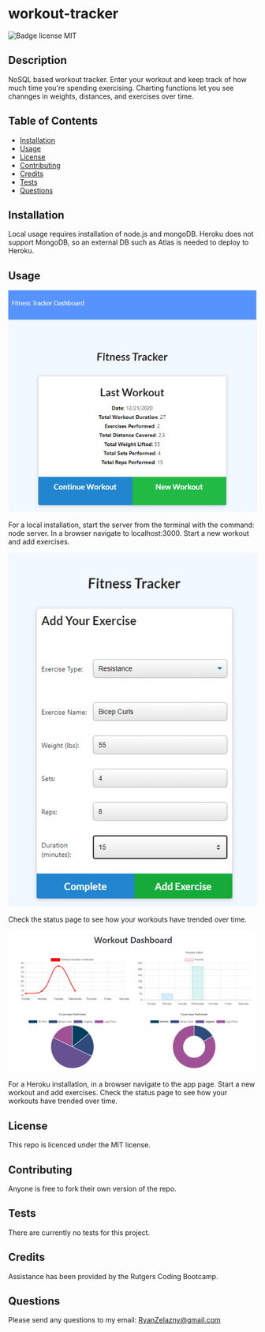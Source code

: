 # workout-tracker
![Badge license MIT](https://img.shields.io/badge/license-MIT-green)

## Description 

NoSQL based workout tracker. Enter your workout and keep track of how much time you're spending exercising. Charting functions let you see channges in weights, distances, and exercises over time. 

## Table of Contents

* [Installation](#installation)
* [Usage](#usage)
* [License](#license)
* [Contributing](#contributing)
* [Credits](#credits)
* [Tests](#tests)
* [Questions](#questions)


## Installation

Local usage requires installation of node.js and mongoDB. Heroku does not support MongoDB, so an external DB such as Atlas is needed to deploy to Heroku.

## Usage 

![Image of Fitness Tracker](https://github.com/rzelazny/workout-tracker/blob/main/public/assets/images/workout-home.png)

For a local installation, start the server from the terminal with the command: node server. In a browser navigate to localhost:3000. Start a new workout and add exercises. 

![Image of Adding an exercise](https://github.com/rzelazny/workout-tracker/blob/main/public/assets/images/add-exercise.png)

Check the status page to see how your workouts have trended over time. 

![Image of workout charting](https://github.com/rzelazny/workout-tracker/blob/main/public/assets/images/workout-chart.png)

For a Heroku installation, in a browser navigate to the app page. Start a new workout and add exercises. Check the status page to see how your workouts have trended over time. 

## License

This repo is licenced under the MIT license.

## Contributing

Anyone is free to fork their own version of the repo.

## Tests

There are currently no tests for this project.

## Credits

Assistance has been provided by the Rutgers Coding Bootcamp.

## Questions

Please send any questions to my email: <RyanZelazny@gmail.com>
